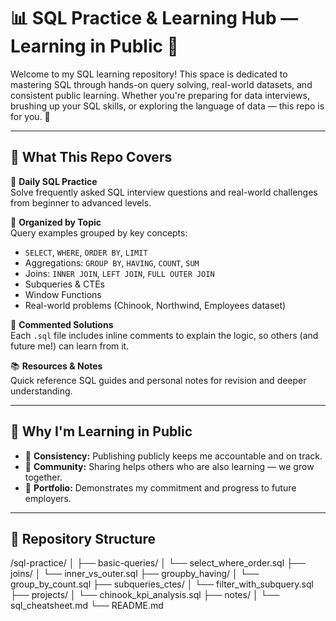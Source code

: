 # 📊 SQL Practice & Learning Hub — Learning in Public 🚀

Welcome to my SQL learning repository! This space is dedicated to mastering SQL through hands-on query solving, real-world datasets, and consistent public learning. Whether you're preparing for data interviews, brushing up your SQL skills, or exploring the language of data — this repo is for you. 🙌

---

## 🧠 What This Repo Covers

🎯 **Daily SQL Practice**  
Solve frequently asked SQL interview questions and real-world challenges from beginner to advanced levels.

📂 **Organized by Topic**  
Query examples grouped by key concepts:
- `SELECT`, `WHERE`, `ORDER BY`, `LIMIT`
- Aggregations: `GROUP BY`, `HAVING`, `COUNT`, `SUM`
- Joins: `INNER JOIN`, `LEFT JOIN`, `FULL OUTER JOIN`
- Subqueries & CTEs
- Window Functions
- Real-world problems (Chinook, Northwind, Employees dataset)

📘 **Commented Solutions**  
Each `.sql` file includes inline comments to explain the logic, so others (and future me!) can learn from it.

📚 **Resources & Notes**  
Quick reference SQL guides and personal notes for revision and deeper understanding.

---

## 🌱 Why I'm Learning in Public

- 📌 **Consistency:** Publishing publicly keeps me accountable and on track.
- 📢 **Community:** Sharing helps others who are also learning — we grow together.
- 💼 **Portfolio:** Demonstrates my commitment and progress to future employers.

---

## 📁 Repository Structure
/sql-practice/
│
├── basic-queries/
│ └── select_where_order.sql
├── joins/
│ └── inner_vs_outer.sql
├── groupby_having/
│ └── group_by_count.sql
├── subqueries_ctes/
│ └── filter_with_subquery.sql
├── projects/
│ └── chinook_kpi_analysis.sql
├── notes/
│ └── sql_cheatsheet.md
└── README.md

